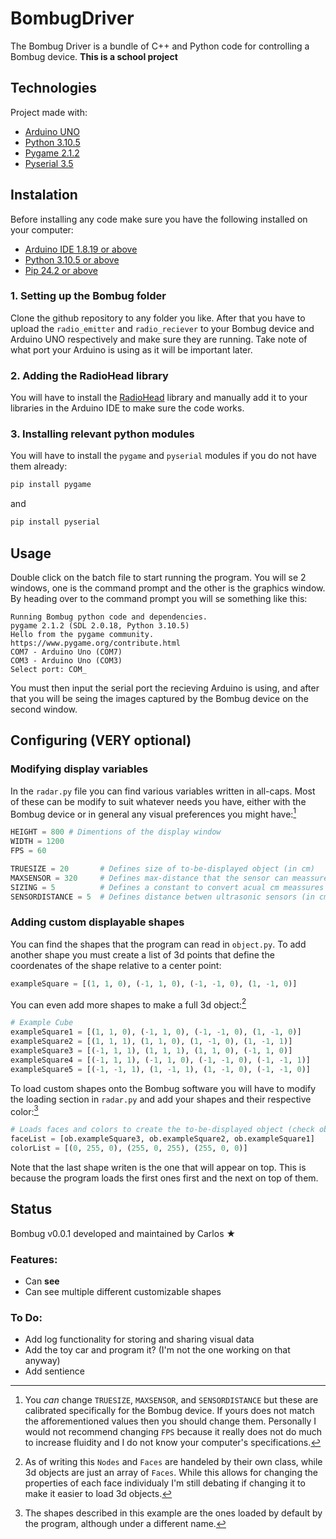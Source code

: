 # BombugDriver
The Bombug Driver is a bundle of C++ and Python code for controlling a Bombug device.
**This is a school project** 

## Technologies
Project made with:
* [Arduino UNO](https://docs.arduino.cc/hardware/uno-rev3/)
* [Python 3.10.5](https://www.python.org/)
* [Pygame 2.1.2](https://www.pygame.org/docs/index.html)
* [Pyserial 3.5](https://pypi.org/project/pyserial/)

## Instalation
Before installing any code make sure you have the following installed on your computer:

* [Arduino IDE 1.8.19 or above](https://www.arduino.cc/en/software)
* [Python 3.10.5 or above](https://www.python.org/downloads/)
* [Pip 24.2 or above](https://pypi.org/project/pip/)

### 1. Setting up the Bombug folder
Clone the github repository to any folder you like. After that you have to upload the `radio_emitter` and `radio_reciever` to your Bombug device and Arduino UNO respectively and make sure they are running. Take note of what port your Arduino is using as it will be important later.
### 2. Adding the RadioHead library
You will have to install the [RadioHead](https://www.airspayce.com/mikem/arduino/RadioHead/) library and manually add it to your libraries in the Arduino IDE to make sure the code works.
### 3. Installing relevant python modules
You will have to install the `pygame` and `pyserial` modules if you do not have them already:
```bash
pip install pygame
```
and 
```bash
pip install pyserial
```
## Usage
Double click on the batch file to start running the program. You will se 2 windows, one is the command prompt and the other is the graphics window. By heading over to the command prompt you will se something like this:
```
Running Bombug python code and dependencies.
pygame 2.1.2 (SDL 2.0.18, Python 3.10.5)
Hello from the pygame community. https://www.pygame.org/contribute.html
COM7 - Arduino Uno (COM7)
COM3 - Arduino Uno (COM3)
Select port: COM_
```
You must then input the serial port the recieving Arduino is using, and after that you will be seing the images captured by the Bombug device on the second window.

## Configuring (VERY optional)
### Modifying display variables
In the ``radar.py`` file you can find various variables written in all-caps. Most of these can be modify to suit whatever needs you have, either with the Bombug device or in general any visual preferences you might have:[^1]
```python
HEIGHT = 800 # Dimentions of the display window
WIDTH = 1200
FPS = 60
```
```python
TRUESIZE = 20       # Defines size of to-be-displayed object (in cm)
MAXSENSOR = 320     # Defines max-distance that the sensor can meassure (in cm)
SIZING = 5          # Defines a constant to convert acual cm meassures to pixels
SENSORDISTANCE = 5  # Defines distance betwen ultrasonic sensors (in cm)
```
[^1]:You _can_ change ``TRUESIZE``, ``MAXSENSOR``, and ``SENSORDISTANCE`` but these are calibrated specifically for the Bombug device. If yours does not match the afforementioned values then you should change them. Personally I would not recommend changing ``FPS`` because it really does not do much to increase fluidity and I do not know your computer's specifications.

### Adding custom displayable shapes
You can find the shapes that the program can read in ``object.py``. To add another shape you must create a list of 3d points that define the coordenates of the shape relative to a center point:
```python
exampleSquare = [(1, 1, 0), (-1, 1, 0), (-1, -1, 0), (1, -1, 0)]
```
You can even add more shapes to make a full 3d object:[^2] 
```python
# Example Cube
exampleSquare1 = [(1, 1, 0), (-1, 1, 0), (-1, -1, 0), (1, -1, 0)]
exampleSquare2 = [(1, 1, 1), (1, 1, 0), (1, -1, 0), (1, -1, 1)]
exampleSquare3 = [(-1, 1, 1), (1, 1, 1), (1, 1, 0), (-1, 1, 0)]
exampleSquare4 = [(-1, 1, 1), (-1, 1, 0), (-1, -1, 0), (-1, -1, 1)]
exampleSquare5 = [(-1, -1, 1), (1, -1, 1), (1, -1, 0), (-1, -1, 0)]
```
[^2]:As of writing this ``Nodes`` and ``Faces`` are handeled by their own class, while 3d objects are just an array of ``Faces``. While this allows for changing the properties of each face individualy I'm still debating if changing it to make it easier to load 3d objects.

To load custom shapes onto the Bombug software you will have to modify the loading section in ``radar.py`` and add your shapes and their respective color:[^3]
```python
# Loads faces and colors to create the to-be-displayed object (check objects.py for more info)
faceList = [ob.exampleSquare3, ob.exampleSquare2, ob.exampleSquare1]
colorList = [(0, 255, 0), (255, 0, 255), (255, 0, 0)]
```
[^3]: The shapes described in this example are the ones loaded by default by the program, although under a different name.

Note that the last shape writen is the one that will appear on top. This is because the program loads the first ones first and the next on top of them.


## Status
Bombug v0.0.1 developed and maintained by Carlos ★
### Features:
- Can **see**
- Can see multiple different customizable shapes
### To Do:
- Add log functionality for storing and sharing visual data
- Add the toy car and program it? (I'm not the one working on that anyway)
- Add sentience



